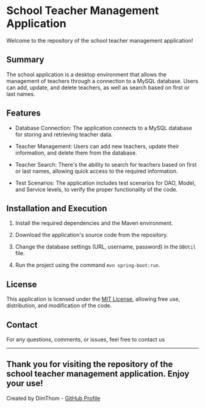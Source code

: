 # School Teacher Management Application

Welcome to the repository of the school teacher management application!

## Summary

The school application is a desktop environment that allows the management of teachers through a connection to a MySQL database. Users can add, update, and delete teachers, as well as search based on first or last names.

## Features

- Database Connection: The application connects to a MySQL database for storing and retrieving teacher data.

- Teacher Management: Users can add new teachers, update their information, and delete them from the database.

- Teacher Search: There's the ability to search for teachers based on first or last names, allowing quick access to the required information.

- Test Scenarios: The application includes test scenarios for DAO, Model, and Service levels, to verify the proper functionality of the code.

## Installation and Execution

1. Install the required dependencies and the Maven environment.

2. Download the application's source code from the repository.

3. Change the database settings (URL, username, password) in the `DBUtil` file.

4. Run the project using the command `mvn spring-boot:run`.

## License

This application is licensed under the [MIT License](LICENSE), allowing free use, distribution, and modification of the code.

## Contact

For any questions, comments, or issues, feel free to contact us

---

Thank you for visiting the repository of the school teacher management application. Enjoy your use!
---
Created by DimThom - [GitHub Profile](https://github.com/DimThom)
